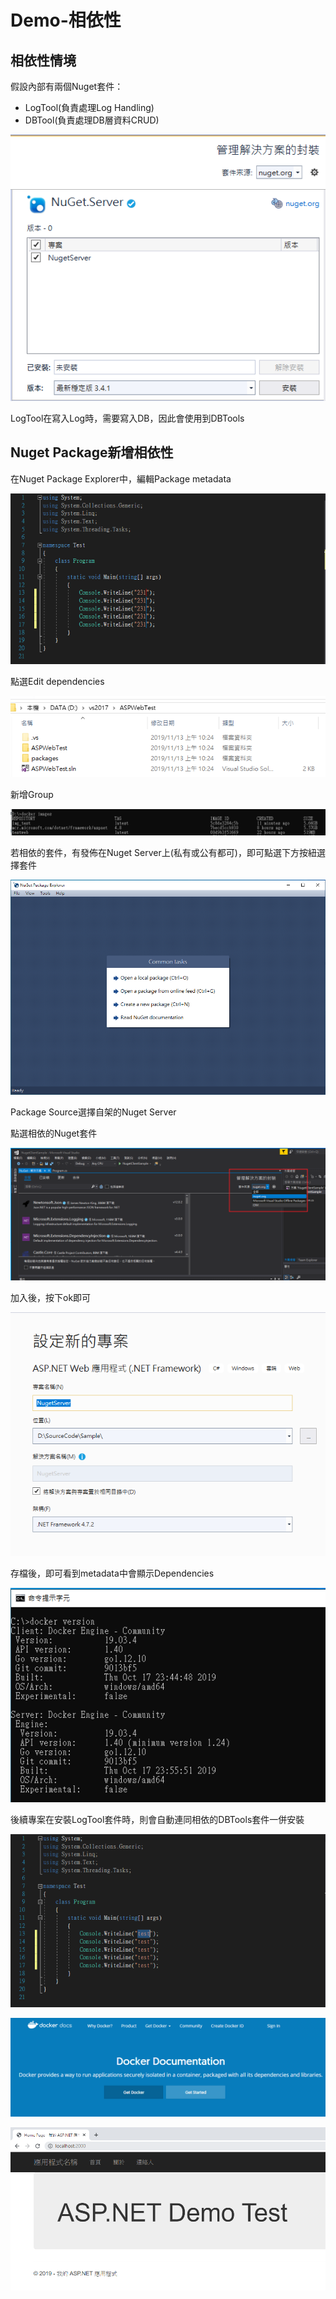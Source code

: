 # Demo-相依性

## 相依性情境

假設內部有兩個Nuget套件：

* LogTool\(負責處理Log Handling\)
* DBTool\(負責處理DB層資料CRUD\)

![](../../.gitbook/assets/image%20%28196%29.png)

LogTool在寫入Log時，需要寫入DB，因此會使用到DBTools

## Nuget Package新增相依性

在Nuget Package Explorer中，編輯Package metadata

![](../../.gitbook/assets/image%20%28176%29.png)

點選Edit dependencies

![](../../.gitbook/assets/image%20%28129%29.png)

新增Group

![](../../.gitbook/assets/image%20%28140%29.png)

若相依的套件，有發佈在Nuget Server上\(私有或公有都可\)，即可點選下方按紐選擇套件

![](../../.gitbook/assets/image%20%28192%29.png)

Package Source選擇自架的Nuget Server

點選相依的Nuget套件

![](../../.gitbook/assets/image%20%28183%29.png)

加入後，按下ok即可

![](../../.gitbook/assets/image%20%28213%29.png)

存檔後，即可看到metadata中會顯示Dependencies

![](../../.gitbook/assets/image%20%2870%29.png)

後續專案在安裝LogTool套件時，則會自動連同相依的DBTools套件一併安裝

![](../../.gitbook/assets/image%20%28152%29.png)

![](../../.gitbook/assets/image%20%2898%29.png)

![](../../.gitbook/assets/image%20%28190%29.png)

